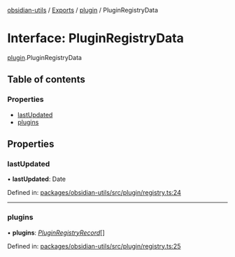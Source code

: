 [obsidian-utils](../README.md) / [Exports](../modules.md) / [plugin](../modules/plugin.md) / PluginRegistryData

# Interface: PluginRegistryData

[plugin](../modules/plugin.md).PluginRegistryData

## Table of contents

### Properties

- [lastUpdated](plugin.pluginregistrydata.md#lastupdated)
- [plugins](plugin.pluginregistrydata.md#plugins)

## Properties

### lastUpdated

• **lastUpdated**: Date

Defined in: [packages/obsidian-utils/src/plugin/registry.ts:24](https://github.com/zephraph/obsidian-tools/blob/a9d0109/packages/obsidian-utils/src/plugin/registry.ts#L24)

___

### plugins

• **plugins**: [*PluginRegistryRecord*](plugin_registry.pluginregistryrecord.md)[]

Defined in: [packages/obsidian-utils/src/plugin/registry.ts:25](https://github.com/zephraph/obsidian-tools/blob/a9d0109/packages/obsidian-utils/src/plugin/registry.ts#L25)
